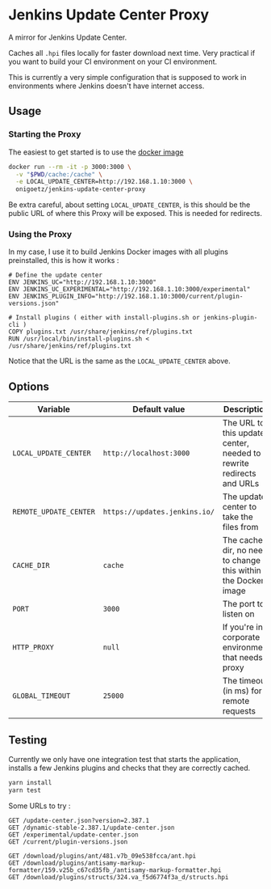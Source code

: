 # Jenkins Update Center Proxy

A mirror for Jenkins Update Center.

Caches all `.hpi` files locally for faster download next time.
Very practical if you want to build your CI environment on your CI environment.

This is currently a very simple configuration that is supposed to work in environments where Jenkins doesn't have internet access.

## Usage

### Starting the Proxy

The easiest to get started is to use the [docker image](https://hub.docker.com/r/onigoetz/jenkins-update-center-proxy)

```bash
docker run --rm -it -p 3000:3000 \
  -v "$PWD/cache:/cache" \
  -e LOCAL_UPDATE_CENTER=http://192.168.1.10:3000 \
  onigoetz/jenkins-update-center-proxy
```

Be extra careful, about setting `LOCAL_UPDATE_CENTER`, is this should be the public URL of where this Proxy will be exposed.
This is needed for redirects.

### Using the Proxy

In my case, I use it to build Jenkins Docker images with all plugins preinstalled, this is how it works :

```
# Define the update center
ENV JENKINS_UC="http://192.168.1.10:3000"
ENV JENKINS_UC_EXPERIMENTAL="http://192.168.1.10:3000/experimental"
ENV JENKINS_PLUGIN_INFO="http://192.168.1.10:3000/current/plugin-versions.json"

# Install plugins ( either with install-plugins.sh or jenkins-plugin-cli )
COPY plugins.txt /usr/share/jenkins/ref/plugins.txt
RUN /usr/local/bin/install-plugins.sh < /usr/share/jenkins/ref/plugins.txt
```

Notice that the URL is the same as the `LOCAL_UPDATE_CENTER` above.

## Options

| Variable               | Default value                 | Description                                                         |
| ---------------------- | ----------------------------- | ------------------------------------------------------------------- |
| `LOCAL_UPDATE_CENTER`  | `http://localhost:3000`       | The URL to this update center, needed to rewrite redirects and URLs |
| `REMOTE_UPDATE_CENTER` | `https://updates.jenkins.io/` | The update center to take the files from                            |
| `CACHE_DIR`            | `cache`                       | The cache dir, no need to change this within the Docker image       |
| `PORT`                 | `3000`                        | The port to listen on                                               |
| `HTTP_PROXY`           | `null`                        | If you're in a corporate environment that needs a proxy             |
| `GLOBAL_TIMEOUT`       | `25000`                       | The timeout (in ms) for remote requests                             |

## Testing

Currently we only have one integration test that starts the application, installs a few Jenkins plugins and checks that they are correctly cached.

```bash
yarn install
yarn test
```

Some URLs to try :

```
GET /update-center.json?version=2.387.1
GET /dynamic-stable-2.387.1/update-center.json
GET /experimental/update-center.json
GET /current/plugin-versions.json

GET /download/plugins/ant/481.v7b_09e538fcca/ant.hpi
GET /download/plugins/antisamy-markup-formatter/159.v25b_c67cd35fb_/antisamy-markup-formatter.hpi
GET /download/plugins/structs/324.va_f5d6774f3a_d/structs.hpi
```
